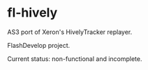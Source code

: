 fl-hively
=========

AS3 port of Xeron's HivelyTracker replayer.

FlashDevelop project.

Current status: non-functional and incomplete.
